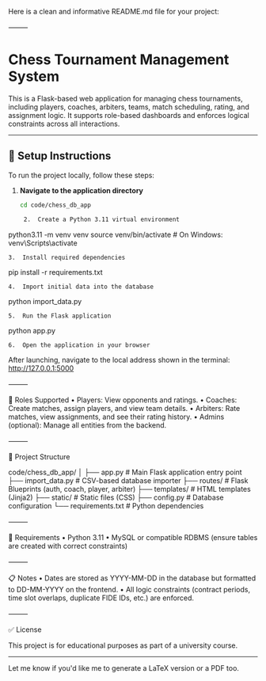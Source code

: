 Here is a clean and informative README.md file for your project:

⸻


# Chess Tournament Management System

This is a Flask-based web application for managing chess tournaments, including players, coaches, arbiters, teams, match scheduling, rating, and assignment logic. It supports role-based dashboards and enforces logical constraints across all interactions.

---

## 🔧 Setup Instructions

To run the project locally, follow these steps:

1. **Navigate to the application directory**  
   ```bash
   cd code/chess_db_app

	2.	Create a Python 3.11 virtual environment

python3.11 -m venv venv
source venv/bin/activate  # On Windows: venv\Scripts\activate


	3.	Install required dependencies

pip install -r requirements.txt


	4.	Import initial data into the database

python import_data.py


	5.	Run the Flask application

python app.py


	6.	Open the application in your browser
After launching, navigate to the local address shown in the terminal:
http://127.0.0.1:5000

⸻

👤 Roles Supported
	•	Players: View opponents and ratings.
	•	Coaches: Create matches, assign players, and view team details.
	•	Arbiters: Rate matches, view assignments, and see their rating history.
	•	Admins (optional): Manage all entities from the backend.

⸻

📂 Project Structure

code/chess_db_app/
│
├── app.py                # Main Flask application entry point
├── import_data.py        # CSV-based database importer
├── routes/               # Flask Blueprints (auth, coach, player, arbiter)
├── templates/            # HTML templates (Jinja2)
├── static/               # Static files (CSS)
├── config.py             # Database configuration
└── requirements.txt      # Python dependencies


⸻

🧪 Requirements
	•	Python 3.11
	•	MySQL or compatible RDBMS (ensure tables are created with correct constraints)

⸻

📋 Notes
	•	Dates are stored as YYYY-MM-DD in the database but formatted to DD-MM-YYYY on the frontend.
	•	All logic constraints (contract periods, time slot overlaps, duplicate FIDE IDs, etc.) are enforced.

⸻

✅ License

This project is for educational purposes as part of a university course.

---

Let me know if you'd like me to generate a LaTeX version or a PDF too.